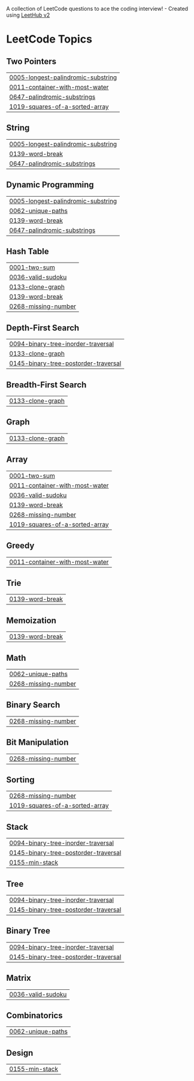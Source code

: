 A collection of LeetCode questions to ace the coding interview! - Created using [LeetHub v2](https://github.com/arunbhardwaj/LeetHub-2.0)
<!---LeetCode Topics Start-->
# LeetCode Topics
## Two Pointers
|  |
| ------- |
| [0005-longest-palindromic-substring](https://github.com/cabbagecongee/LeetCode/tree/master/0005-longest-palindromic-substring) |
| [0011-container-with-most-water](https://github.com/cabbagecongee/LeetCode/tree/master/0011-container-with-most-water) |
| [0647-palindromic-substrings](https://github.com/cabbagecongee/LeetCode/tree/master/0647-palindromic-substrings) |
| [1019-squares-of-a-sorted-array](https://github.com/cabbagecongee/LeetCode/tree/master/1019-squares-of-a-sorted-array) |
## String
|  |
| ------- |
| [0005-longest-palindromic-substring](https://github.com/cabbagecongee/LeetCode/tree/master/0005-longest-palindromic-substring) |
| [0139-word-break](https://github.com/cabbagecongee/LeetCode/tree/master/0139-word-break) |
| [0647-palindromic-substrings](https://github.com/cabbagecongee/LeetCode/tree/master/0647-palindromic-substrings) |
## Dynamic Programming
|  |
| ------- |
| [0005-longest-palindromic-substring](https://github.com/cabbagecongee/LeetCode/tree/master/0005-longest-palindromic-substring) |
| [0062-unique-paths](https://github.com/cabbagecongee/LeetCode/tree/master/0062-unique-paths) |
| [0139-word-break](https://github.com/cabbagecongee/LeetCode/tree/master/0139-word-break) |
| [0647-palindromic-substrings](https://github.com/cabbagecongee/LeetCode/tree/master/0647-palindromic-substrings) |
## Hash Table
|  |
| ------- |
| [0001-two-sum](https://github.com/cabbagecongee/LeetCode/tree/master/0001-two-sum) |
| [0036-valid-sudoku](https://github.com/cabbagecongee/LeetCode/tree/master/0036-valid-sudoku) |
| [0133-clone-graph](https://github.com/cabbagecongee/LeetCode/tree/master/0133-clone-graph) |
| [0139-word-break](https://github.com/cabbagecongee/LeetCode/tree/master/0139-word-break) |
| [0268-missing-number](https://github.com/cabbagecongee/LeetCode/tree/master/0268-missing-number) |
## Depth-First Search
|  |
| ------- |
| [0094-binary-tree-inorder-traversal](https://github.com/cabbagecongee/LeetCode/tree/master/0094-binary-tree-inorder-traversal) |
| [0133-clone-graph](https://github.com/cabbagecongee/LeetCode/tree/master/0133-clone-graph) |
| [0145-binary-tree-postorder-traversal](https://github.com/cabbagecongee/LeetCode/tree/master/0145-binary-tree-postorder-traversal) |
## Breadth-First Search
|  |
| ------- |
| [0133-clone-graph](https://github.com/cabbagecongee/LeetCode/tree/master/0133-clone-graph) |
## Graph
|  |
| ------- |
| [0133-clone-graph](https://github.com/cabbagecongee/LeetCode/tree/master/0133-clone-graph) |
## Array
|  |
| ------- |
| [0001-two-sum](https://github.com/cabbagecongee/LeetCode/tree/master/0001-two-sum) |
| [0011-container-with-most-water](https://github.com/cabbagecongee/LeetCode/tree/master/0011-container-with-most-water) |
| [0036-valid-sudoku](https://github.com/cabbagecongee/LeetCode/tree/master/0036-valid-sudoku) |
| [0139-word-break](https://github.com/cabbagecongee/LeetCode/tree/master/0139-word-break) |
| [0268-missing-number](https://github.com/cabbagecongee/LeetCode/tree/master/0268-missing-number) |
| [1019-squares-of-a-sorted-array](https://github.com/cabbagecongee/LeetCode/tree/master/1019-squares-of-a-sorted-array) |
## Greedy
|  |
| ------- |
| [0011-container-with-most-water](https://github.com/cabbagecongee/LeetCode/tree/master/0011-container-with-most-water) |
## Trie
|  |
| ------- |
| [0139-word-break](https://github.com/cabbagecongee/LeetCode/tree/master/0139-word-break) |
## Memoization
|  |
| ------- |
| [0139-word-break](https://github.com/cabbagecongee/LeetCode/tree/master/0139-word-break) |
## Math
|  |
| ------- |
| [0062-unique-paths](https://github.com/cabbagecongee/LeetCode/tree/master/0062-unique-paths) |
| [0268-missing-number](https://github.com/cabbagecongee/LeetCode/tree/master/0268-missing-number) |
## Binary Search
|  |
| ------- |
| [0268-missing-number](https://github.com/cabbagecongee/LeetCode/tree/master/0268-missing-number) |
## Bit Manipulation
|  |
| ------- |
| [0268-missing-number](https://github.com/cabbagecongee/LeetCode/tree/master/0268-missing-number) |
## Sorting
|  |
| ------- |
| [0268-missing-number](https://github.com/cabbagecongee/LeetCode/tree/master/0268-missing-number) |
| [1019-squares-of-a-sorted-array](https://github.com/cabbagecongee/LeetCode/tree/master/1019-squares-of-a-sorted-array) |
## Stack
|  |
| ------- |
| [0094-binary-tree-inorder-traversal](https://github.com/cabbagecongee/LeetCode/tree/master/0094-binary-tree-inorder-traversal) |
| [0145-binary-tree-postorder-traversal](https://github.com/cabbagecongee/LeetCode/tree/master/0145-binary-tree-postorder-traversal) |
| [0155-min-stack](https://github.com/cabbagecongee/LeetCode/tree/master/0155-min-stack) |
## Tree
|  |
| ------- |
| [0094-binary-tree-inorder-traversal](https://github.com/cabbagecongee/LeetCode/tree/master/0094-binary-tree-inorder-traversal) |
| [0145-binary-tree-postorder-traversal](https://github.com/cabbagecongee/LeetCode/tree/master/0145-binary-tree-postorder-traversal) |
## Binary Tree
|  |
| ------- |
| [0094-binary-tree-inorder-traversal](https://github.com/cabbagecongee/LeetCode/tree/master/0094-binary-tree-inorder-traversal) |
| [0145-binary-tree-postorder-traversal](https://github.com/cabbagecongee/LeetCode/tree/master/0145-binary-tree-postorder-traversal) |
## Matrix
|  |
| ------- |
| [0036-valid-sudoku](https://github.com/cabbagecongee/LeetCode/tree/master/0036-valid-sudoku) |
## Combinatorics
|  |
| ------- |
| [0062-unique-paths](https://github.com/cabbagecongee/LeetCode/tree/master/0062-unique-paths) |
## Design
|  |
| ------- |
| [0155-min-stack](https://github.com/cabbagecongee/LeetCode/tree/master/0155-min-stack) |
<!---LeetCode Topics End-->